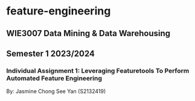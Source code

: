 # feature-engineering

## WIE3007 Data Mining & Data Warehousing

## Semester 1 2023/2024

### Individual Assignment 1: Leveraging Featuretools To Perform Automated Feature Engineering

By: Jasmine Chong See Yan (S2132419)
